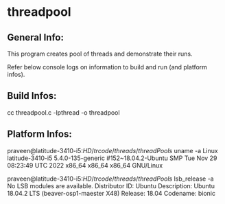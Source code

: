 # threadpool
General Info:
-------------
This program creates pool of threads and demonstrate their runs.

Refer below console logs on information to build and run (and platform infos).

Build Infos:
------------
cc threadpool.c -lpthread -o threadpool

Platform Infos:
---------------

praveen@latitude-3410-i5:$HD/trcode/threads/threadPools$ uname -a
Linux latitude-3410-i5 5.4.0-135-generic #152~18.04.2-Ubuntu SMP Tue Nov 29 08:23:49 UTC 2022 x86_64 x86_64 x86_64 GNU/Linux

praveen@latitude-3410-i5:$HD/trcode/threads/threadPools$ lsb_release -a
No LSB modules are available.
Distributor ID:	Ubuntu
Description:	Ubuntu 18.04.2 LTS (beaver-osp1-maester X48)
Release:	18.04
Codename:	bionic


